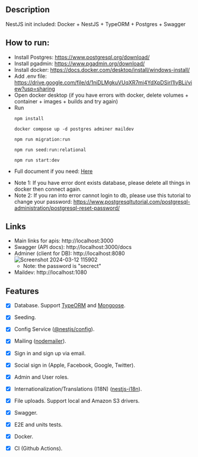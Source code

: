 ## Description <!-- omit in toc -->

NestJS init included: Docker + NestJS + TypeORM + Postgres + Swagger

## How to run:
- Install Postgres: https://www.postgresql.org/download/
- Install pgadmin: https://www.pgadmin.org/download/
- Install docker: https://docs.docker.com/desktop/install/windows-install/
- Add .env file: https://drive.google.com/file/d/1niDLMgkuVUqXR7mi4YdXpDSirI1lyBLi/view?usp=sharing
- Open docker desktop (if you have errors with docker, delete volumes + container + images + builds and try again)
- Run
  ```
  npm install
  ```
  ```
  docker compose up -d postgres adminer maildev
  ```
  ```
  npm run migration:run
  ```
  ```
  npm run seed:run:relational
  ```
  ```
  npm run start:dev
  ```
- Full document if you need: [Here](/docs/readme.md)
* Note 1: If you have error dont exists database, please delete all things in docker then connect again.
* Note 2: If you ran into error cannot login to db, please use this tutorial to change your password:
https://www.postgresqltutorial.com/postgresql-administration/postgresql-reset-password/
## Links
- Main links for apis: http://localhost:3000
- Swagger (API docs): http://localhost:3000/docs
- Adminer (client for DB): http://localhost:8080
  ![Screenshot 2024-03-12 115902](https://github.com/Sawashi/Skeleton-nestjs/assets/92447748/4c849b74-eb72-4791-81a7-ae5fdcd0b042)
  * Note: the password is "secrect"
- Maildev: http://localhost:1080

## Features

- [x] Database. Support [TypeORM](https://www.npmjs.com/package/typeorm) and [Mongoose](https://www.npmjs.com/package/mongoose).
- [x] Seeding.
- [x] Config Service ([@nestjs/config](https://www.npmjs.com/package/@nestjs/config)).
- [x] Mailing ([nodemailer](https://www.npmjs.com/package/nodemailer)).
- [x] Sign in and sign up via email.
- [x] Social sign in (Apple, Facebook, Google, Twitter).
- [x] Admin and User roles.
- [x] Internationalization/Translations (I18N) ([nestjs-i18n](https://www.npmjs.com/package/nestjs-i18n)).
- [x] File uploads. Support local and Amazon S3 drivers.
- [x] Swagger.
- [x] E2E and units tests.
- [x] Docker.
- [x] CI (Github Actions).


